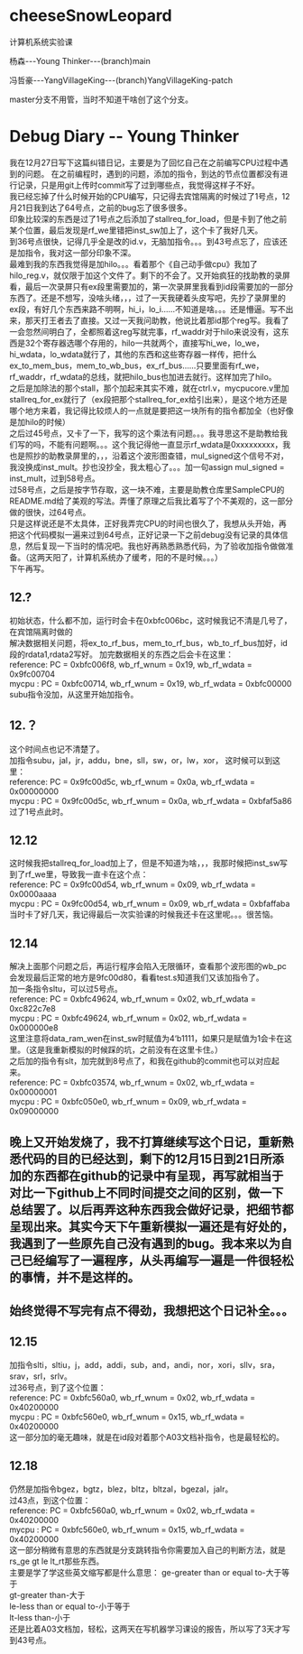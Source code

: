 # cheeseSnowLeopard
计算机系统实验课

杨森---Young Thinker---(branch)main

冯哲豪---YangVillageKing---(branch)YangVillageKing-patch

master分支不用管，当时不知道干啥创了这个分支。

# Debug Diary -- Young Thinker
我在12月27日写下这篇纠错日记，主要是为了回忆自己在之前编写CPU过程中遇到的问题。
在之前编程时，遇到的问题，添加的指令，到达的节点位置都没有进行记录，只是用git上传时commit写了过到哪些点，我觉得这样子不好。  
我已经忘掉了什么时候开始的CPU编写，只记得去宾馆隔离的时候过了1号点，12月21日我到达了64号点，之前的bug忘了很多很多。  
印象比较深的东西是过了1号点之后添加了stallreq_for_load，但是卡到了他之前某个位置，最后发现是rf_we里错把inst_sw加上了，这个卡了我好几天。  
到36号点很快，记得几乎全是改的id.v，无脑加指令。。。到43号点忘了，应该还是加指令，我对这一部分印象不深。  
最难到我的东西我觉得是加hilo。。。看着那个《自己动手做cpu》我加了hilo_reg.v，就仅限于加这个文件了。剩下的不会了。又开始疯狂的找助教的录屏看，最后一次录屏只有ex段里需要加的，第一次录屏里我看到id段需要加的一部分东西了。还是不想写，没啥头绪，，，过了一天我硬着头皮写吧，先抄了录屏里的ex段，有好几个东西来路不明啊，hi_i，lo_i……不知道是啥。。。还是懵逼。写不出来，那天打王者去了直接。又过一天我问助教，他说比着那id那个reg写。我看了一会忽然间明白了，全都照着这reg写就完事，rf_waddr对于hilo来说没有，这东西是32个寄存器选哪个存用的，hilo一共就两个，直接写hi_we，lo_we，hi_wdata，lo_wdata就行了，其他的东西和这些寄存器一样传，把什么ex_to_mem_bus，mem_to_wb_bus，ex_rf_bus……只要里面有rf_we，rf_waddr，rf_wdata的总线，就把hilo_bus也加进去就行。这样加完了hilo。  
之后是加除法的那个stall，那个加起来其实不难，就在ctrl.v，mycpucore.v里加stallreq_for_ex就行了（ex段把那个stallreq_for_ex给引出来），是这个地方还是哪个地方来着，我记得比较烦人的一点就是要把这一块所有的指令都加全（也好像是加hilo的时候）  
之后过45号点，又卡了一下，我写的这个乘法有问题。。。我寻思这不是助教给我们写的吗，不能有问题啊。。。这个我记得他一直显示rf_wdata是0xxxxxxxxx，我也是照抄的助教录屏里的，，，沿着这个波形图查错，mul_signed这个信号不对，我没换成inst_mult。抄也没抄全，我太粗心了。。。加一句assign mul_signed = inst_mult，过到58号点。  
过58号点，之后是按字节存取，这一块不难，主要是助教仓库里SampleCPU的README.md给了美观的写法。弄懂了原理之后我比着写了个不美观的，这一部分做的很快，过64号点。  
只是这样说还是不太具体，正好我弄完CPU的时间也很久了，我想从头开始，再把这个代码模拟一遍来过到64号点，正好记录一下之前debug没有记录的具体信息，然后复现一下当时的情况吧。我也好再熟悉熟悉代码，为了验收加指令做做准备。（这两天阳了，计算机系统办了缓考，阳的不是时候。。。）  
下午再写。
## 12.? 
初始状态，什么都不加，运行时会卡在0xbfc006bc，这时候我记不清是几号了，在宾馆隔离时做的  
解决数据相关问题，将ex_to_rf_bus，mem_to_rf_bus，wb_to_rf_bus加好，id段的rdata1,rdata2写好。
加完数据相关的东西之后会卡在这里：  
reference: PC = 0xbfc006f8, wb_rf_wnum = 0x19, wb_rf_wdata = 0x9fc00704   
mycpu    : PC = 0xbfc00714, wb_rf_wnum = 0x19, wb_rf_wdata = 0xbfc00000  
subu指令没加，从这里开始加指令。
## 12.？
这个时间点也记不清楚了。  
加指令subu，jal，jr，addu，bne，sll，sw，or，lw，xor，
这时候可以到这里：  
reference: PC = 0x9fc00d5c, wb_rf_wnum = 0x0a, wb_rf_wdata = 0x00000000  
mycpu    : PC = 0x9fc00d5c, wb_rf_wnum = 0x0a, wb_rf_wdata = 0xbfaf5a86  
过了1号点此时。
## 12.12
这时候我把stallreq_for_load加上了，但是不知道为啥，，，我那时候把inst_sw写到了rf_we里，导致我一直卡在这个点：  
reference: PC = 0x9fc00d54, wb_rf_wnum = 0x09, wb_rf_wdata = 0x0000aaaa  
mycpu    : PC = 0x9fc00d54, wb_rf_wnum = 0x09, wb_rf_wdata = 0xbfaffaba  
当时卡了好几天，我记得最后一次实验课的时候我还卡在这里呢。。。很苦恼。  
## 12.14
解决上面那个问题之后，再运行程序会陷入无限循环，查看那个波形图的wb_pc会发现最后正常的地方是9fc00d80，看看test.s知道我们又该加指令了。  
加一条指令sltu，可以过5号点。  
reference: PC = 0xbfc49624, wb_rf_wnum = 0x02, wb_rf_wdata = 0xc822c7e8  
mycpu    : PC = 0xbfc49624, wb_rf_wnum = 0x02, wb_rf_wdata = 0x000000e8  
这里注意将data_ram_wen在inst_sw时赋值为4‘b1111，如果只是赋值为1会卡在这里。（这是我重新模拟的时候踩的坑，之前没有在这里卡住。）  
之后加的指令有slt，加完就到8号点了，和我在github的commit也可以对应起来。  
reference: PC = 0xbfc03574, wb_rf_wnum = 0x02, wb_rf_wdata = 0x00000001  
mycpu    : PC = 0xbfc050e0, wb_rf_wnum = 0x09, wb_rf_wdata = 0x09000000  

## 晚上又开始发烧了，我不打算继续写这个日记，重新熟悉代码的目的已经达到，剩下的12月15日到21日所添加的东西都在github的记录中有呈现，再写就相当于对比一下github上不同时间提交之间的区别，做一下总结罢了。以后再弄这种东西我会做好记录，把细节都呈现出来。其实今天下午重新模拟一遍还是有好处的，我遇到了一些原先自己没有遇到的bug。我本来以为自己已经编写了一遍程序，从头再编写一遍是一件很轻松的事情，并不是这样的。
## 始终觉得不写完有点不得劲，我想把这个日记补全。。。
## 12.15
加指令slti，sltiu，j，add，addi，sub，and，andi，nor，xori，sllv，sra，srav，srl，srlv。  
过36号点，到了这个位置：  
reference: PC = 0xbfc560a0, wb_rf_wnum = 0x02, wb_rf_wdata = 0x40200000  
mycpu    : PC = 0xbfc560e0, wb_rf_wnum = 0x15, wb_rf_wdata = 0x40200000  
这一部分加的毫无趣味，就是在id段对着那个A03文档补指令，也是最轻松的。
## 12.18
仍然是加指令bgez，bgtz，blez，bltz，bltzal，bgezal，jalr。  
过43点，到这个位置：  
reference: PC = 0xbfc560a0, wb_rf_wnum = 0x02, wb_rf_wdata = 0x40200000  
mycpu    : PC = 0xbfc560e0, wb_rf_wnum = 0x15, wb_rf_wdata = 0x40200000  
这一部分稍微有意思的东西就是分支跳转指令你需要加入自己的判断方法，就是rs_ge gt le lt_rt那些东西。  
主要是学了学这些英文缩写都是什么意思：
ge-greater than or equal to-大于等于  
gt-greater than-大于  
le-less than or equal to-小于等于  
lt-less than-小于  
还是比着A03文档加，轻松，这两天在写机器学习课设的报告，所以写了3天才写到43号点。  
